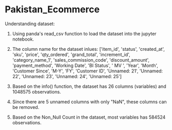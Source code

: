 # Pakistan_Ecommerce

Understanding dataset: 
1. Using panda's read_csv function to load the dataset into the jupyter notebook. 
2. The column name for the dataset inlues: 
    ['item_id', 'status', 'created_at', 'sku', 'price', 'qty_ordered',
       'grand_total', 'increment_id', 'category_name_1',
       'sales_commission_code', 'discount_amount', 'payment_method',
       'Working Date', 'BI Status', ' MV ', 'Year', 'Month', 'Customer Since',
       'M-Y', 'FY', 'Customer ID', 'Unnamed: 21', 'Unnamed: 22', 'Unnamed: 23',
       'Unnamed: 24', 'Unnamed: 25']

3. Based on the info() function, the dataset has 26 columns (variables) and 1048575 observations. 

4. Since there are 5 unnamed columns with only "NaN", these columns can be removed. 

5. Based on the Non_Null Count in the dataset, most variables has 584524 observations.